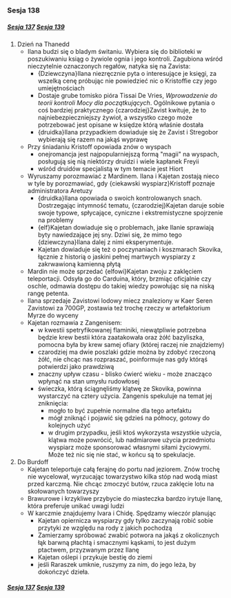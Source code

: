 ### Sesja 138
##### [Sesja 137](#sesja-137) [Sesja 139](#sesja-139)
1. Dzień na Thanedd
    - Ilana budzi się o bladym świtaniu. Wybiera się do biblioteki w poszukiwaniu ksiąg o żywiole ognia i jego kontroli. Zagubiona wśród nieczytelnie oznaczonych regałów, natyka się na Zavista:
        - {Dziewczyna}Ilana niezręcznie pyta o interesujące je księgi, za wszelką cenę próbując nie powiedzieć nic o Kristoffie czy jego umiejętnościach
        - Dostaje grube tomisko pióra Tissai De Vries, _Wprowadzenie do teorii kontroli Mocy dla początkujących_. Ogólnikowe pytania o coś bardziej praktycznego {czarodziej}Zavist kwituje, że to najniebezpieczniejszy żywioł, a wszystko czego może potrzebować jest opisane w księdze którą właśnie dostała
        - {druidka}Ilana przypadkiem dowiaduje się że Zavist i Stregobor wybierają się razem na jakąś wyprawę
    - Przy śniadaniu Kristoff opowiada znów o wyspach
        - onejromancja jest najpopularniejszą formą "magii" na wyspach, posługują się nią niektórzy druidzi i wiele kapłanek Freyii
        - wśród druidów specjalistą w tym temacie jest Hiort
    - Wyruszamy porozmawiać z Mardinem. Ilana i Kajetan zostają nieco w tyle by porozmawiać, gdy {ciekawski wyspiarz}Kristoff poznaje administratora Aretuzy
        - {druidka}Ilana opowiada o swoich kontrolowanych snach. Dostrzegając intymność tematu, {czarodziej}Kajetan daruje sobie swoje typowe, spłycające, cyniczne i ekstremistyczne spojrzenie na problemy
        - {elf}Kajetan dowiaduje się o problemach, jake Ilanie sprawiają byty nawiedzające jej sny. Dziwi się, że mimo tego {dziewczyna}Ilana dalej z nimi eksperymentuje.
        - Kajetan dowiaduje się też o poczynaniach i koszmarach Skovika, łącznie z historią o jaskini pełnej martwych wyspiarzy z zakrwawioną kamienną płytą
    - Mardin nie może sprzedać {elfowi}Kajetan zwoju z zaklęciem teleportacji. Odsyła go do Carduina, który, brzmiąc oficjalnie czy oschle, odmawia dostępu do takiej wiedzy powołując się na niską rangę petenta.
    - Ilana sprzedaje Zavistowi lodowy miecz znaleziony w Kaer Seren Zavistowi za 700GP, zostawia też trochę rzeczy w artefaktorium Myrze do wyceny
    - Kajetan rozmawia z Zangenisem:
        - w kwestii spetryfikowanej flaminiki, niewątpliwie potrzebna będzie krew bestii która zaatakowała oraz żółć bazyliszka, pomocna była by krew samej ofiary (której raczej nie znajdziemy)
        - czarodziej ma dwie poszlaki gdzie można by zdobyć rzeczoną żółć, nie chcąc nas rozpraszać, poinformuje nas gdy którąś potwierdzi jako prawdziwą
        - znaczny upływ czasu - blisko ćwierć wieku - może znacząco wpłynąć na stan umysłu rudowłosej
        - świeczka, którą ściągnęliśmy klątwę ze Skovika, powinna wystarczyć na cztery użycia. Zangenis spekuluje na temat jej zniknięcia:
            - mogło to być zupełnie normalne dla tego artefaktu
            - mógł zniknąć i pojawić się gdzieś na północy, gotowy do kolejnych użyć
            - w drugim przypadku, jeśli ktoś wykorzysta wszystkie użycia, klątwa może powrócić, lub nadmiarowe użycia przedmiotu wyspiarz może sponsorować własnymi siłami życiowymi. Może też nic się nie stać, w końcu są to spekulacje.
2. Do Burdoff
    - Kajetan teleportuje całą ferajnę do portu nad jeziorem. Znów trochę nie wycelował, wyrzucając towarzystwo kilka stóp nad wodą miast przed karczmą. Nie chcąc zmoczyć butów, rzuca zaklęcie lotu na skołowanych towarzyszy
    - Brawurowe i krzykliwe przybycie do miasteczka bardzo irytuje Ilanę, która preferuje unikać uwagi ludzi
    - W karczmie znajdujemy Ivara i Chidę. Spędzamy wieczór planując
        - Kajetan opiernicza wyspiarzy gdy tylko zaczynają robić sobie przytyki ze względu na rody z jakich pochodzą
        - Zamierzamy spróbować zwabić potwora na jakąś z okolicznych łąk barwną płachtą i smacznymi kąskami, to jest dużym ptactwem, przyzwanym przez Ilanę
        - Kajetan oślepi i przykuje bestię do ziemi
        - jeśli Raraszek umknie, ruszymy za nim, do jego leża, by dokończyć dzieła.
##### [Sesja 137](#sesja-137) [Sesja 139](#sesja-139)
